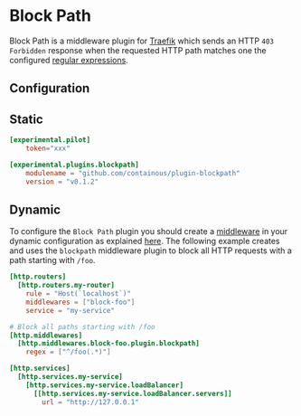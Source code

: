 # Block Path

Block Path is a middleware plugin for [Traefik](https://github.com/containous/traefik) which sends an HTTP `403 Forbidden` 
response when the requested HTTP path matches one the configured [regular expressions](https://github.com/google/re2/wiki/Syntax).

## Configuration

## Static

```toml
[experimental.pilot]
    token="xxx"

[experimental.plugins.blockpath]
    modulename = "github.com/containous/plugin-blockpath"
    version = "v0.1.2"
```

## Dynamic

To configure the `Block Path` plugin you should create a [middleware](https://docs.traefik.io/middlewares/overview/) in 
your dynamic configuration as explained [here](https://docs.traefik.io/middlewares/overview/). The following example creates
and uses the `blockpath` middleware plugin to block all HTTP requests with a path starting with `/foo`. 

```toml
[http.routers]
  [http.routers.my-router]
    rule = "Host(`localhost`)"
    middlewares = ["block-foo"]
    service = "my-service"

# Block all paths starting with /foo
[http.middlewares]
  [http.middlewares.block-foo.plugin.blockpath]
    regex = ["^/foo(.*)"]

[http.services]
  [http.services.my-service]
    [http.services.my-service.loadBalancer]
      [[http.services.my-service.loadBalancer.servers]]
        url = "http://127.0.0.1"
```
